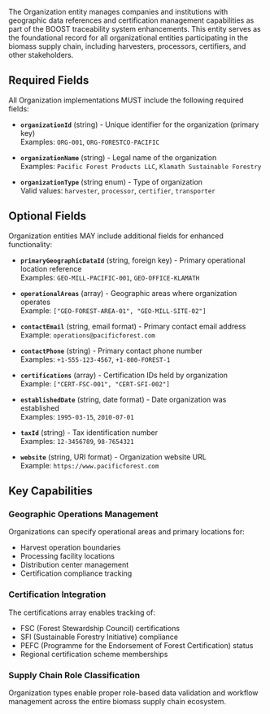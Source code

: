 The Organization entity manages companies and institutions with geographic data references and certification management capabilities as part of the BOOST traceability system enhancements. This entity serves as the foundational record for all organizational entities participating in the biomass supply chain, including harvesters, processors, certifiers, and other stakeholders.

## Required Fields

All Organization implementations MUST include the following required fields:

- **`organizationId`** (string) - Unique identifier for the organization (primary key)  
    Examples: `ORG-001`, `ORG-FORESTCO-PACIFIC`

- **`organizationName`** (string) - Legal name of the organization  
    Examples: `Pacific Forest Products LLC`, `Klamath Sustainable Forestry`

- **`organizationType`** (string enum) - Type of organization  
    Valid values: `harvester`, `processor`, `certifier`, `transporter`

## Optional Fields

Organization entities MAY include additional fields for enhanced functionality:

- **`primaryGeographicDataId`** (string, foreign key) - Primary operational location reference  
    Examples: `GEO-MILL-PACIFIC-001`, `GEO-OFFICE-KLAMATH`

- **`operationalAreas`** (array<string>) - Geographic areas where organization operates  
    Example: `["GEO-FOREST-AREA-01", "GEO-MILL-SITE-02"]`

- **`contactEmail`** (string, email format) - Primary contact email address  
    Example: `operations@pacificforest.com`

- **`contactPhone`** (string) - Primary contact phone number  
    Examples: `+1-555-123-4567`, `+1-800-FOREST-1`

- **`certifications`** (array<string>) - Certification IDs held by organization  
    Example: `["CERT-FSC-001", "CERT-SFI-002"]`

- **`establishedDate`** (string, date format) - Date organization was established  
    Examples: `1995-03-15`, `2010-07-01`

- **`taxId`** (string) - Tax identification number  
    Examples: `12-3456789`, `98-7654321`

- **`website`** (string, URI format) - Organization website URL  
    Example: `https://www.pacificforest.com`

## Key Capabilities

### Geographic Operations Management
Organizations can specify operational areas and primary locations for:
- Harvest operation boundaries
- Processing facility locations
- Distribution center management
- Certification compliance tracking

### Certification Integration
The certifications array enables tracking of:
- FSC (Forest Stewardship Council) certifications
- SFI (Sustainable Forestry Initiative) compliance
- PEFC (Programme for the Endorsement of Forest Certification) status
- Regional certification scheme memberships

### Supply Chain Role Classification
Organization types enable proper role-based data validation and workflow management across the entire biomass supply chain ecosystem.